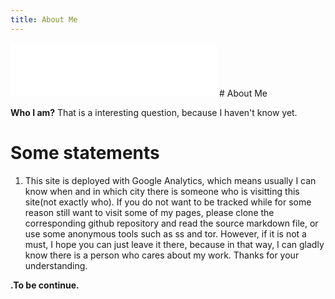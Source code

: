 ```yaml
---
title: About Me
---
```


<iframe frameborder="no" border="0" marginwidth="0" marginheight="0" width=330 height=86 src="//music.163.com/outchain/player?type=2&id=411356640&auto=1&height=66"></iframe>
# About Me 

**Who I am?** That is a interesting question, because I haven't know yet. 

# Some statements

1. This site is deployed with Google Analytics, which means usually I can know when and in which city there is someone who is  visitting this site(not exactly who). If you do not want to be tracked while for some reason still want to visit some of my pages, please clone the corresponding github repository and read the source markdown file, or use some anonymous tools such as ss and tor. However, if it is not a must, I hope you can just leave it there, because in that way, I can gladly know there is a person who cares about my work. Thanks for your understanding.



**.To be continue.**

